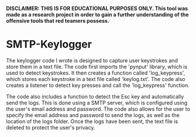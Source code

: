**DISCLAIMER: THIS IS FOR EDUCATIONAL PURPOSES ONLY. 
This tool was made as a research project in order to gain a further understanding of the offensive tools that red teamers possess.**

# SMTP-Keylogger
The  keylogger code I wrote is designed to capture user keystrokes and store them in a text file. The code first imports the 'pynput' library, which is used to detect keystrokes. It then creates a function called 'log_keypress', which stores each keystroke in a text file called 'keylog.txt'. The code also creates a listener to detect key presses and call the 'log_keypress' function.

The code also includes a function to detect the Esc key and automatically send the logs. This is done using a SMTP server, which is configured using the user's email address and password. The code also allows for the user to specify the email address and password to send the logs, as well as the location of the logs folder. Once the logs have been sent, the text file is deleted to protect the user's privacy.
